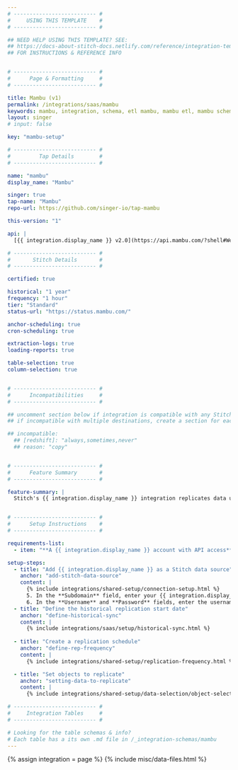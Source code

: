```yaml
---
# -------------------------- #
#     USING THIS TEMPLATE    #
# -------------------------- #

## NEED HELP USING THIS TEMPLATE? SEE:
## https://docs-about-stitch-docs.netlify.com/reference/integration-templates/saas/
## FOR INSTRUCTIONS & REFERENCE INFO


# -------------------------- #
#      Page & Formatting     #
# -------------------------- #

title: Mambu (v1)
permalink: /integrations/saas/mambu
keywords: mambu, integration, schema, etl mambu, mambu etl, mambu schema
layout: singer
# input: false

key: "mambu-setup"

# -------------------------- #
#         Tap Details        #
# -------------------------- #

name: "mambu"
display_name: "Mambu"

singer: true 
tap-name: "Mambu"
repo-url: https://github.com/singer-io/tap-mambu

this-version: "1"

api: |
  [{{ integration.display_name }} v2.0](https://api.mambu.com/?shell#Welcome){:target="new"} and [v1.0 APIs](https://support.mambu.com/docs/rest-apis-overview){:target="new"}

# -------------------------- #
#       Stitch Details       #
# -------------------------- #

certified: true 

historical: "1 year"
frequency: "1 hour"
tier: "Standard"
status-url: "https://status.mambu.com/"

anchor-scheduling: true
cron-scheduling: true

extraction-logs: true
loading-reports: true

table-selection: true
column-selection: true


# -------------------------- #
#      Incompatibilities     #
# -------------------------- #

## uncomment section below if integration is compatible with any Stitch destinations
## if incompatible with multiple destinations, create a section for each destination

## incompatible:
  ## [redshift]: "always,sometimes,never"
  ## reason: "copy" 


# -------------------------- #
#      Feature Summary       #
# -------------------------- #

feature-summary: |
  Stitch's {{ integration.display_name }} integration replicates data using the {{ integration.api | flatify | strip }}. Refer to the [Schema](#schema) section for a list of objects available for replication.


# -------------------------- #
#      Setup Instructions    #
# -------------------------- #

requirements-list:
  - item: "**A {{ integration.display_name }} account with API access**. The {{ integration.display_name }} integration requires an account login with API access. In {{ integration.display_name }}'s app, API access can be granted to any existing user."

setup-steps:
  - title: "Add {{ integration.display_name }} as a Stitch data source"
    anchor: "add-stitch-data-source"
    content: |
      {% include integrations/shared-setup/connection-setup.html %}
      5. In the **Subdomain** field, enter your {{ integration.display_name }} subdomain. For example: If the subdomain were `stitch.{{ integration.name }}.com`, only `stitch` would be entered into this field.
      6. In the **Username** and **Password** fields, enter the username and password of the {{ integration.display_name }} user with {{ integration.display_name }} API access.
  - title: "Define the historical replication start date"
    anchor: "define-historical-sync"
    content: |
      {% include integrations/saas/setup/historical-sync.html %}
  
  - title: "Create a replication schedule"
    anchor: "define-rep-frequency"
    content: |
      {% include integrations/shared-setup/replication-frequency.html %}

  - title: "Set objects to replicate"
    anchor: "setting-data-to-replicate"
    content: |
      {% include integrations/shared-setup/data-selection/object-selection.html %}

# -------------------------- #
#     Integration Tables     #
# -------------------------- #

# Looking for the table schemas & info?
# Each table has a its own .md file in /_integration-schemas/mambu
---
```

{% assign integration = page %}
{% include misc/data-files.html %}
